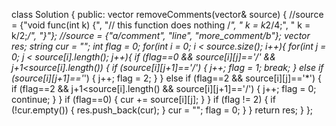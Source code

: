 class Solution {
public:
    vector<string> removeComments(vector<string>& source) {
        //source = {"void func(int k) {", "// this function does nothing /*", "   k = k*2/4;", "   k = k/2;*/", "}"};
        //source = {"a/*comment", "line", "more_comment*/b"};
        vector<string> res;
        string cur = "";
        int flag = 0;
        for(int i = 0; i < source.size(); i++){
            for(int j = 0; j < source[i].length(); j++){
                if (flag==0 && source[i][j]=='/' && j+1<source[i].length()) {
                    if (source[i][j+1]=='/') {
                        j++;
                        flag = 1;
                        break;
                    } else if (source[i][j+1]=='*') {
                        j++;
                        flag = 2;
                    }
                } else if (flag==2 && source[i][j]=='*') {
                    if (flag==2 && j+1<source[i].length() && source[i][j+1]=='/') {
                        j++;
                        flag = 0;
                        continue;
                    }
                }
                if (flag==0) {
                    cur += source[i][j];
                }
            }
            if (flag != 2) {
                if (!cur.empty()) {
                    res.push_back(cur);
                }
                cur = "";
                flag = 0;
            }
        }
        return res;
    }
};
